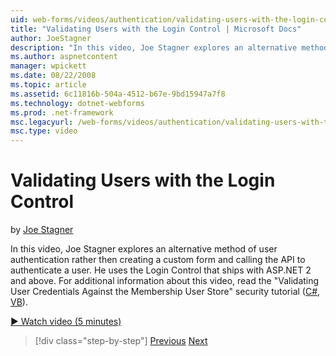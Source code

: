 ```yaml
---
uid: web-forms/videos/authentication/validating-users-with-the-login-control
title: "Validating Users with the Login Control | Microsoft Docs"
author: JoeStagner
description: "In this video, Joe Stagner explores an alternative method of user authentication rather then creating a custom form and calling the API to authenticate a use..."
ms.author: aspnetcontent
manager: wpickett
ms.date: 08/22/2008
ms.topic: article
ms.assetid: 6c11816b-504a-4512-b67e-9bd15947a7f8
ms.technology: dotnet-webforms
ms.prod: .net-framework
msc.legacyurl: /web-forms/videos/authentication/validating-users-with-the-login-control
msc.type: video
---
```

Validating Users with the Login Control
====================
by [Joe Stagner](https://github.com/JoeStagner)

In this video, Joe Stagner explores an alternative method of user authentication rather then creating a custom form and calling the API to authenticate a user. He uses the Login Control that ships with ASP.NET 2 and above. For additional information about this video, read the "Validating User Credentials Against the Membership User Store" security tutorial ([C#](../../overview/older-versions-security/membership/validating-user-credentials-against-the-membership-user-store-cs.md), [VB](../../overview/older-versions-security/membership/validating-user-credentials-against-the-membership-user-store-vb.md)).

[&#9654; Watch video (5 minutes)](https://channel9.msdn.com/Blogs/ASP-NET-Site-Videos/validating-users-with-the-login-control)

>[!div class="step-by-step"]
[Previous](validating-users-manually.md)
[Next](adding-users-to-your-membership-system.md)